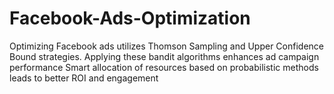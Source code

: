 # Facebook-Ads-Optimization
Optimizing Facebook ads utilizes Thomson Sampling and Upper Confidence Bound strategies.
Applying these bandit algorithms enhances ad campaign performance
Smart allocation of resources based on probabilistic methods leads to better ROI and engagement
